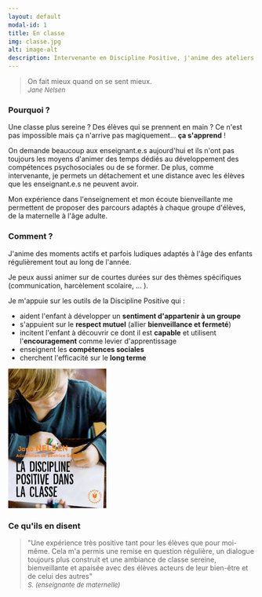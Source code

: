 ```yaml
---
layout: default
modal-id: 1
title: En classe
img: classe.jpg
alt: image-alt
description: Intervenante en Discipline Positive, j'anime des ateliers en classe tout au long de l'année pour développer les compétences psychosociales
---
```


> On fait mieux quand on se sent mieux.      
> <span style="font-size:small">*Jane Nelsen*</span>    
     

### Pourquoi ?

Une classe plus sereine ? Des élèves qui se prennent en main ? Ce n'est pas impossible mais ça n'arrive pas magiquement... **ça s'apprend** ! 

On demande beaucoup aux enseignant.e.s aujourd'hui et ils n'ont pas toujours les moyens d'animer des temps dédiés au développement des compétences psychosociales ou de se former. De plus, comme intervenante, je permets un détachement et une distance avec les élèves que les enseignant.e.s ne peuvent avoir. 

Mon expérience dans l'enseignement et mon écoute bienveillante me permettent de proposer des parcours adaptés à chaque groupe d'élèves, de la maternelle à l'âge adulte. 




### Comment ?

J'anime des moments actifs et parfois ludiques adaptés à l'âge des enfants régulièrement tout au long de l'année. 

Je peux aussi animer sur de courtes durées sur des thèmes spécifiques (communication, harcèlement scolaire, ... ).

Je m'appuie sur les outils de la Discipline Positive qui : 
- aident l'enfant à développer un **sentiment d'appartenir à un groupe**
- s'appuient sur le **respect mutuel** (allier **bienveillance et fermeté**)
- incitent l'enfant à découvrir ce dont il est **capable** et utilisent l'**encouragement** comme levier d'apprentissage
- enseignent les **compétences sociales**
- cherchent l'efficacité sur le **long terme**

<img src="/img/assets/dp_classe.png" width="200" alt="livre de la discipline positive dans la classe">


### Ce qu'ils en disent 

> "Une expérience très positive tant pour les élèves que pour moi-même. Cela m'a permis une remise en question régulière, un dialogue toujours plus construit et une ambiance de classe sereine, bienveillante et apaisée avec des élèves acteurs de leur bien-être et de celui des autres"     
> <span style="font-size:small">*S. (enseignante de maternelle)*</span>    

